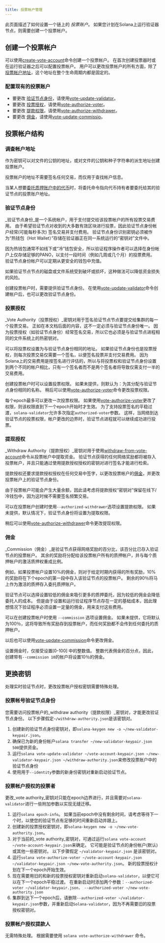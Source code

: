 ```yaml
---
title: 投票帐户管理
---
```


此页面描述了如何设置一个链上的 _投票账户_。  如果您计划在Solana上运行验证器节点，则需要创建一个投票帐户。

## 创建一个投票帐户
可以使用[create-vote-account](../cli/usage.md#solana-create-vote-account)命令创建一个投票帐户。 在首次创建投票器时或在运行验证器之后可以配置投票帐户。  用户可以更改投票帐户的所有方面，除了[投票帐户地址](#vote-account-address)，这个地址在整个生命周期内都是固定的。

### 配置现有的投票账户
 - 要更改 [验证节点身份](#validator-identity)，请使用[vote-update-validator](../cli/usage.md#solana-vote-update-validator)。
 - 要更改 [投票授权](#vote-authority)，请使用[vote-authorize-voter](../cli/usage.md#solana-vote-authorize-voter)。
 - 要更改 [提款权限](#withdraw-authority)，请使用[vote-authorize-withdrawer](../cli/usage.md#solana-vote-authorize-withdrawer)。
 - 要更改 [佣金](#commission)，请使用[vote-update-commissio](../cli/usage.md#solana-vote-update-commission)。

## 投票帐户结构

### 调查帐户地址
作为密钥可以对文件的公钥的地址，或对文件的公钥和种子字符串的派生地址创建投票帐户。

投票帐户的地址不需要签名任何交易，而仅用于查找帐户信息。

当某人想要[委托质押账户中的代币](../staking.md)时，将委托命令指向代币持有者要委托给其的验证节点的投票账户地址。

### 验证节点身份

_验证节点身份_是一个系统帐户，用于支付提交给该投票帐户的所有投票交易费用。 由于希望验证节点对收到的大多数有效区块进行投票，因此验证节点身份帐户经常(可能每秒多次) 签名交易并支付费用。  验证节点身份识别密钥必须被作为“热钱包（Hot Wallet）”存储在验证器正在同一系统运行的“密钥对”文件中。

因为热钱包通常不如线下或“冷”钱包安全，所以验证程序操作者可以选择在身份帐户上仅存储足够的PANO，以支付一段时间（例如几周或几个月）的投票费用。  验证节点身份帐户可以定期从更安全的钱包中充值。

如果验证节点节点的磁盘或文件系统受到破坏或损坏，这种做法可以降低资金损失的风险。

创建投票帐户时，需要提供验证节点身份。 在使用[vote-update-validator](../cli/usage.md#solana-vote-update-validator)命令创建帐户后，也可以更改验证节点身份。

### 投票授权

_Vote Authority（投票授权）_密钥对用于签名验证节点节点要提交给集群的每一个投票交易。  正如在本文档后面的内容，这不一定必须与验证节点身份唯一。  因为投票授权（如验证节点身份）经常签名交易，所以它也必须是与验证节点进程相同的文件系统上的热密钥对。

可以将投票权设置为与验证节点身份相同的地址。 如果验证节点身份也是投票授权，则每次投票交易仅需要一个签名，以便签名投票并支付交易费用。  因为Solana上的交易费用是按签名进行评估的，所以与将投票权和验证节点身份设置到两个不同的帐户相比，只有一个签名者而不是两个签名者将导致仅需支付一半的交易费用。

创建投票帐户时可以设置投票权限。  如果未提供，则默认为：为其分配与验证节点身份相同的名称。 稍后可以使用[vote-authorize-voter](../cli/usage.md#solana-vote-authorize-voter)命令更改投票权限。

每个epoch最多可以更改一次投票权限。  如果使用[vote-authorize-voter](../cli/usage.md#solana-vote-authorize-voter)更改了权限，则该权限直到下一个epoch开始时才生效。 为了支持投票签名的平稳过渡，`solana-validator`允许多次指定`authorized-voter`参数。  这样，当网络到达验证节点的投票权限，帐户更改的边界时，验证节点进程就可以继续成功进行投票。

### 提现授权

_Withdraw Authority（提款授权）_密钥对用于使用[withdraw-from-vote-account](../cli/usage.md#solana-withdraw-from-vote-account)命令从投票帐户中提取资金。  验证节点获得的任何网络奖励都将被存入投票帐户，并且只能通过使用提款授权授权的密钥对进行签名才能进行检索。

提款授权还要求提款授权授权在任何交易中签字，以更改投票帐户的[佣金](#commission)，并更改投票帐户上的验证节点身份。

由于投票帐户可能会产生大量余额，因此请考虑将提款授权“密钥对”保留在线下/冷钱包中，因为这时候不需要签名频繁交易。

可以在投票帐户创建时使用`--authorized-withdrawer`选项设置提款权限。  如果未提供，默认情况下，验证节点身份将设置为提取权限。

稍后可以使用[vote-authorize-withdrawer](../cli/usage.md#solana-vote-authorize-withdrawer)命令更改提现权限。

### 佣金

_Commission（佣金）_是验证节点获得网络奖励的百分比，该百分比已存入验证节点的投票帐户。  其余的奖励将分配给该投票帐户所有的质押帐户，并与每个质押帐户的激活质押权重成比例。

例如，如果投票帐户设置10%的佣金，则对于给定时期内获得的所有奖励，10%的奖励将在下个epoch的第一段中存入该验证节点的投票帐户。 剩余的90％将马上作为激活的质押存入委托质押账户。

验证节点可以选择设置较低的佣金来吸引更多的质押委托，因为较低的佣金会降低委托人的成本。  但是由于设置和运行验证程序节点存在一定的基础成本，因此理想情况下验证程序必须设置一定量的佣金，用来支付这些费用。

可以在创建投票帐户时使用 `--commission` 选项设置佣金。 如果未提供，它将默认为100％，这将导致所有奖励存到投票帐户，而任何奖励都不会传到任何委托的质押帐户。

以后也可以使用[vote-update-commission](../cli/usage.md#solana-vote-update-commission)命令更改佣金。

设置佣金时，仅接受设置[0-100] 中的整数值。 整数代表佣金的百分点，因此，创建带有`--commission 10`的帐户将设置10％的佣金。

## 更换密钥
处理实时验证节点时，更改投票帐户授权密钥需要特殊处理。

### 投票帐号验证节点身份

您需要访问投票帐户的_withdraw authority（提款权限）_密钥对，才能更改验证节点身份。  以下步骤假定`~/withdraw-authority.json`是该密钥对。

1. 创建新的验证节点身份密钥对，即`solana-keygen new -o ~/new-validator-keypair.json`。
2. 确保已为新的身份帐户`solana transfer ~/new-validator-keypair.json 500`提供资金。
3. 运行`solana vote-update-validator ~/vote-account-keypair.json ~/new-validator-keypair.json ~/withdraw-authority.json`来修改投票账户中的验证节点身份
4. 使用用于`--identity`参数的新身份密钥对重新启动验证节点。

### 投票帐户授权的投票者
更改_vote authority_密钥对只能在epoch边界进行，并且需要对`solana-validator`进行一些附加参数以实现无缝迁移。

1. 运行`solana epoch-info`。  如果当前epoch中没有剩余时间，请考虑等待下一个时，以使您的验证节点有足够的时间重新启动并跟上。
2. 创建新的投票授权密钥对，即`solana-keygen new -o ~/new-vote-authority.json`。
3. 对于当前的_vote authority_密钥对，可通过运行`solana vote-account ~/vote-account-keypair.json`来确定。  它可能是验证节点的身份帐户(默认) 或其他一些密钥对。  以下步骤假定 `~/validator-keypair.json` 是该密钥对。
4. 运行`solana vote-authorize-voter ~/vote-account-keypair.json ~/validator-keypair.json ~/new-vote-authority.json`。 新的投票授权计划在下一个epoch开始生效。
5. 现在需要用旧的和新的投票授权密钥对重新启动`solana-validator`，以便它可以在下一个epoch平稳过渡。 在重新启动时添加两个参数：`--authorized-voter ~/validator-keypair.json，
--authorized-voter ~/new-vote-authority.json`
6. 集群到达下一个epoch后，请删除`--authorized-voter ~/validator-keypair.json`参数，并重新启动`Solana-validator`，因为不再需要旧的投票授权密钥对。


### 投票帐户授权提款人
无需特殊处理。  根据需要使用 `solana vote-authorize-withdrawer` 命令。
